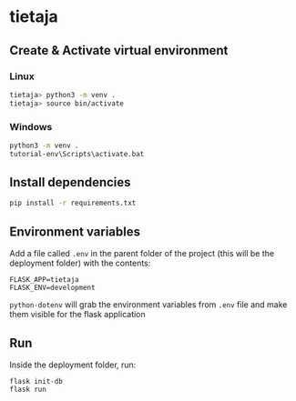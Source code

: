 # tietaja

## Create & Activate virtual environment

### Linux

```sh
tietaja> python3 -m venv .
tietaja> source bin/activate
```

### Windows

```sh
python3 -m venv .
tutorial-env\Scripts\activate.bat
```

## Install dependencies

```sh
pip install -r requirements.txt
```
## Environment variables

Add a file called `.env` in the parent folder of the project (this will be the deployment folder) with the contents:

```
FLASK_APP=tietaja
FLASK_ENV=development
```

`python-dotenv` will grab the environment variables from `.env` file and make them visible for the flask application

## Run

Inside the deployment folder, run:

```
flask init-db
flask run
```
